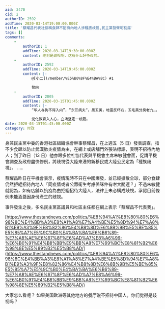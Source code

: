 ```yaml
---
aid: 3470
cid: 2
authorID: 2592
addTime: 2020-03-14T19:00:00.000Z
title: '蔡耀昌代表社協稱食肆不招待內地人涉種族歧視,民主黨發聲明割席'
tags: []
comments:
    -
        authorID: 1
        addTime: 2020-03-14T19:30:00.000Z
        content: 绝对是歧视啊，这有什么好争议的。
    -
        authorID: 2592
        addTime: 2020-03-14T19:45:00.000Z
        content: |-
            @[小二](/member/%E5%B0%8F%E4%BA%8C) #1

            赞同
    -
        authorID: 2805
        addTime: 2020-03-15T01:45:00.000Z
        content: |-
            “华人与狗不得入内”，“东亚病夫“，黑五类，地富反坏右，五毛美分臭老九…，

            党化教育入人心，立场坚定一根筋。
date: 2020-03-15T01:45:00.000Z
category: 时政
---
```


身兼民主黨中委的香港社區組織協會幹事蔡耀昌，在上週五（5 日）發表調查，指不少食肆以防止武漢肺炎疫情為由，在網上或店舖門外張貼標語，表明不招待內地人；到了昨日（13 日）他亦跟多位社協代表與平機會主席朱敏健會面，促請平機會調查及政府盡快修例，將歧視從大陸來港的新移民或大陸公民定為「種族歧視」。 .....

蔡耀昌昨日在平機會表示，疫情現時不只在中國爆發，並已經擴散全球，部分食肆仍然拒絕招待內地人「同疫情或者公眾衞生考慮係咪仲有咁大關連？」不過朱敏健就認為，如有店舖以抗疫為由拒絕招待大陸人，法律上未必構成歧視，承認目前條例未能涵蓋因身份產生的歧視。

事件發生之後，多名民主黨區議員和社區主任都在網上表示「蔡耀昌不代表我」。

[https://www.thestandnews.com/politics/%E8%94%A1%E8%80%80%E6%98%8C%E4%BB%A3%E8%A1%A8%E7%A4%BE%E5%8D%94%E7%A8%B1%E9%A3%9F%E8%82%86%E4%B8%8D%E6%8B%9B%E5%BE%85%E5%85%A7%E5%9C%B0%E4%BA%BA%E6%B6%89-%E7%A8%AE%E6%97%8F%E6%AD%A7%E8%A6%96-%E6%B0%91%E4%B8%BB%E9%BB%A8%E7%99%BC%E8%81%B2%E6%98%8E%E5%89%B2%E5%B8%AD/](https://www.thestandnews.com/politics/%E8%94%A1%E8%80%80%E6%98%8C%E4%BB%A3%E8%A1%A8%E7%A4%BE%E5%8D%94%E7%A8%B1%E9%A3%9F%E8%82%86%E4%B8%8D%E6%8B%9B%E5%BE%85%E5%85%A7%E5%9C%B0%E4%BA%BA%E6%B6%89-%E7%A8%AE%E6%97%8F%E6%AD%A7%E8%A6%96-%E6%B0%91%E4%B8%BB%E9%BB%A8%E7%99%BC%E8%81%B2%E6%98%8E%E5%89%B2%E5%B8%AD/)

大家怎么看呢？ 如果美国欧洲等其他地方的餐厅说不招待中国人，你们觉得是歧视吗？
